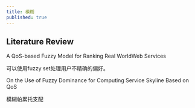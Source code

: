 ```yaml
---
title: 模糊
published: true
---
```


## Literature Review

A QoS-based Fuzzy Model for Ranking Real WorldWeb Services

可以使用fuzzy set处理用户不精确的偏好。


On the Use of Fuzzy Dominance for Computing Service Skyline Based on QoS

模糊帕累托支配
